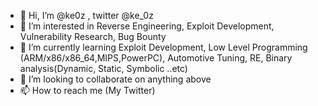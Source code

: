 - 👋 Hi, I’m @ke0z , twitter @ke_0z
- 👀 I’m interested in Reverse Engineering, Exploit Development, Vulnerability Research, Bug Bounty
- 🌱 I’m currently learning Exploit Development, Low Level Programming (ARM/x86/x86_64,MIPS,PowerPC), Automotive Tuning, RE, Binary analysis(Dynamic, Static, Symbolic ..etc)
- 💞️ I’m looking to collaborate on anything above
- 📫 How to reach me (My Twitter)

<!---
ke0z/ke0z is a ✨ special ✨ repository because its `README.md` (this file) appears on your GitHub profile.
You can click the Preview link to take a look at your changes.
--->
